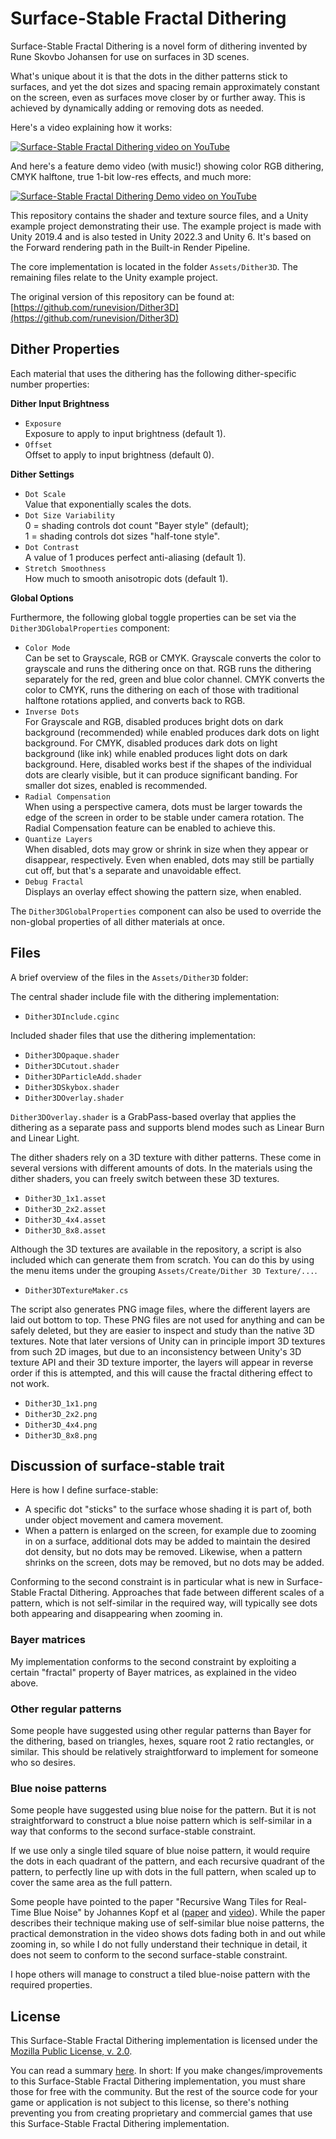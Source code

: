# Surface-Stable Fractal Dithering

Surface-Stable Fractal Dithering is a novel form of dithering invented by Rune Skovbo Johansen for use on surfaces in 3D scenes.

What's unique about it is that the dots in the dither patterns stick to surfaces, and yet the dot sizes and spacing remain approximately constant on the screen, even as surfaces move closer by or further away. This is achieved by dynamically adding or removing dots as needed.

Here's a video explaining how it works:

[![Surface-Stable Fractal Dithering video on YouTube](https://img.youtube.com/vi/HPqGaIMVuLs/0.jpg)](https://www.youtube.com/watch?v=HPqGaIMVuLs)

And here's a feature demo video (with music!) showing color RGB dithering, CMYK halftone, true 1-bit low-res effects, and much more:

[![Surface-Stable Fractal Dithering Demo video on YouTube](https://img.youtube.com/vi/EzjWBmhO_1E/0.jpg)](https://www.youtube.com/watch?v=EzjWBmhO_1E)

This repository contains the shader and texture source files, and a Unity example project demonstrating their use. The example project is made with Unity 2019.4 and is also tested in Unity 2022.3 and Unity 6. It's based on the Forward rendering path in the Built-in Render Pipeline.

The core implementation is located in the folder `Assets/Dither3D`. The remaining files relate to the Unity example project.

The original version of this repository can be found at:  
[https://github.com/runevision/Dither3D](https://github.com/runevision/Dither3D)

## Dither Properties

Each material that uses the dithering has the following dither-specific number properties:

**Dither Input Brightness**

- `Exposure`  
Exposure to apply to input brightness (default 1).
- `Offset`  
Offset to apply to input brightness (default 0).

**Dither Settings**

- `Dot Scale`  
Value that exponentially scales the dots.
- `Dot Size Variability`  
0 = shading controls dot count "Bayer style" (default);  
1 = shading controls dot sizes "half-tone style".
- `Dot Contrast`  
A value of 1 produces perfect anti-aliasing (default 1).
- `Stretch Smoothness`  
How much to smooth anisotropic dots (default 1).

**Global Options**

Furthermore, the following global toggle properties can be set via the `Dither3DGlobalProperties` component:

- `Color Mode`  
Can be set to Grayscale, RGB or CMYK. Grayscale converts the color to grayscale and runs the dithering once on that. RGB runs the dithering separately for the red, green and blue color channel. CMYK converts the color to CMYK, runs the dithering on each of those with traditional halftone rotations applied, and converts back to RGB.
- `Inverse Dots`  
For Grayscale and RGB, disabled produces bright dots on dark background (recommended) while enabled produces dark dots on light background. For CMYK, disabled produces dark dots on light background (like ink) while enabled produces light dots on dark background. Here, disabled works best if the shapes of the individual dots are clearly visible, but it can produce significant banding. For smaller dot sizes, enabled is recommended.
- `Radial Compensation`  
When using a perspective camera, dots must be larger towards the edge of the screen in order to be stable under camera rotation. The Radial Compensation feature can be enabled to achieve this.
- `Quantize Layers`  
When disabled, dots may grow or shrink in size when they appear or disappear, respectively. Even when enabled, dots may still be partially cut off, but that's a separate and unavoidable effect.
- `Debug Fractal`  
Displays an overlay effect showing the pattern size, when enabled.

The `Dither3DGlobalProperties` component can also be used to override the non-global properties of all dither materials at once.

## Files

A brief overview of the files in the `Assets/Dither3D` folder:

The central shader include file with the dithering implementation:

- `Dither3DInclude.cginc`

Included shader files that use the dithering implementation:

- `Dither3DOpaque.shader`
- `Dither3DCutout.shader`
- `Dither3DParticleAdd.shader`
- `Dither3DSkybox.shader`
- `Dither3DOverlay.shader`

`Dither3DOverlay.shader` is a GrabPass-based overlay that applies the dithering as a separate pass and supports blend modes such as Linear Burn and Linear Light.

The dither shaders rely on a 3D texture with dither patterns. These come in several versions with different amounts of dots. In the materials using the dither shaders, you can freely switch between these 3D textures.

- `Dither3D_1x1.asset`
- `Dither3D_2x2.asset`
- `Dither3D_4x4.asset`
- `Dither3D_8x8.asset`

Although the 3D textures are available in the repository, a script is also included which can generate them from scratch. You can do this by using the menu items under the grouping `Assets/Create/Dither 3D Texture/...`. 

- `Dither3DTextureMaker.cs`

The script also generates PNG image files, where the different layers are laid out bottom to top. These PNG files are not used for anything and can be safely deleted, but they are easier to inspect and study than the native 3D textures. Note that later versions of Unity can in principle import 3D textures from such 2D images, but due to an inconsistency between Unity's 3D texture API and their 3D texture importer, the layers will appear in reverse order if this is attempted, and this will cause the fractal dithering effect to not work.

- `Dither3D_1x1.png`
- `Dither3D_2x2.png`
- `Dither3D_4x4.png`
- `Dither3D_8x8.png`

## Discussion of surface-stable trait

Here is how I define surface-stable:

- A specific dot "sticks" to the surface whose shading it is part of, both under object movement and camera movement.
- When a pattern is enlarged on the screen, for example due to zooming in on a surface, additional dots may be added to maintain the desired dot density, but no dots may be removed. Likewise, when a pattern shrinks on the screen, dots may be removed, but no dots may be added.

Conforming to the second constraint is in particular what is new in Surface-Stable Fractal Dithering. Approaches that fade between different scales of a pattern, which is not self-similar in the required way, will typically see dots both appearing and disappearing when zooming in.

### Bayer matrices

My implementation conforms to the second constraint by exploiting a certain "fractal" property of Bayer matrices, as explained in the video above.

### Other regular patterns

Some people have suggested using other regular patterns than Bayer for the dithering, based on triangles, hexes, square root 2 ratio rectangles, or similar. This should be relatively straightforward to implement for someone who so desires.

### Blue noise patterns

Some people have suggested using blue noise for the pattern. But it is not straightforward to construct a blue noise pattern which is self-similar in a way that conforms to the second surface-stable constraint.

If we use only a single tiled square of blue noise pattern, it would require the dots in each quadrant of the pattern, and each recursive quadrant of the pattern, to perfectly line up with dots in the full pattern, when scaled up to cover the same area as the full pattern.

Some people have pointed to the paper "Recursive Wang Tiles for Real-Time Blue Noise" by Johannes Kopf et al ([paper](https://johanneskopf.de/publications/blue_noise/paper/Recursive_Wang_Tiles_For_Real-Time_Blue_Noise.pdf) and [video](https://www.youtube.com/watch?v=ykACzjtR6rc)). While the paper describes their technique making use of self-similar blue noise patterns, the practical demonstration in the video shows dots fading both in and out while zooming in, so while I do not fully understand their technique in detail, it does not seem to conform to the second surface-stable constraint.

I hope others will manage to construct a tiled blue-noise pattern with the required properties.

## License

This Surface-Stable Fractal Dithering implementation is licensed under the [Mozilla Public License, v. 2.0](https://mozilla.org/MPL/2.0/).

You can read a summary [here](https://choosealicense.com/licenses/mpl-2.0/). In short: If you make changes/improvements to this Surface-Stable Fractal Dithering implementation, you must share those for free with the community. But the rest of the source code for your game or application is not subject to this license, so there's nothing preventing you from creating proprietary and commercial games that use this Surface-Stable Fractal Dithering implementation.
